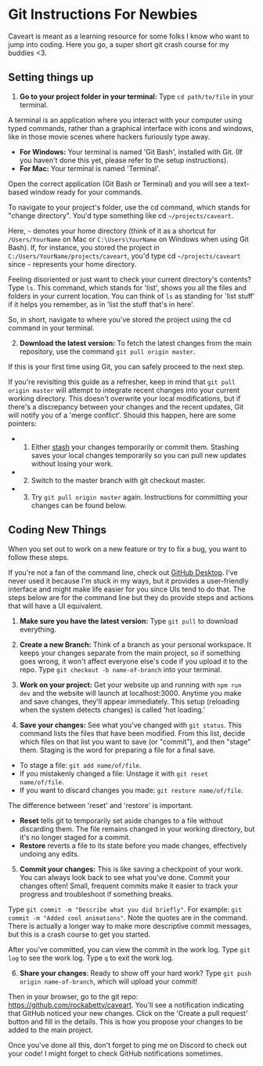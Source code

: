 # Git Instructions For Newbies
Caveart is meant as a learning resource for some folks I know who want to jump into coding.  Here you go, a super short git crash course for my buddies <3.

## Setting things up
1. **Go to your project folder in your terminal:** Type `cd path/to/file` in your terminal.

A terminal is  an application where you interact with your computer using typed commands, rather than a graphical interface with icons and windows, like in those movie scenes where hackers furiously type away.

* **For Windows:** Your terminal is named 'Git Bash', installed with Git. (If you haven't done this yet, please refer to the setup instructions).
* **For Mac:** Your terminal is named 'Terminal'. 

Open the correct application (Git Bash or Terminal) and you will see a text-based window ready for your commands.

To navigate to your project's folder, use the cd command, which stands for "change directory". You'd type something like cd `~/projects/caveart`.

Here, `~` denotes your home directory (think of it as a shortcut for `/Users/YourName` on Mac or `C:\Users\YourName` on Windows when using Git Bash). If, for instance, you stored the project in `C:/Users/YourName/projects/caveart`, you'd  type cd `~/projects/caveart` since `~` represents your home directory.

Feeling disoriented or just want to check your current directory's contents? Type `ls`. This command, which stands for 'list', shows you all the files and folders in your current location. You can think of `ls` as standing for 'list stuff' if it helps you remember, as in 'list the stuff that's in here'.

So, in short, navigate to where you've stored the project using the cd command in your terminal.

2. **Download the latest version:**  To fetch the latest changes from the main repository, use the command `git pull origin master`.  

If this is your first time using Git, you can safely proceed to the next step.

If you're revisiting this guide as a refresher, keep in mind that `git pull origin master` will attempt to integrate recent changes into your current working directory. This doesn't overwrite your local modifications, but if there's a discrepancy between your changes and the recent updates, Git will notify you of a 'merge conflict'. Should this happen, here are some pointers:

* 1. Either [stash](https://git-scm.com/docs/git-stash) your changes temporarily or commit them. Stashing saves your local changes temporarily so you can pull new updates without losing your work.
* 2. Switch to the master branch with git checkout master.
* 3. Try `git pull origin master` again.
Instructions for committing your changes can be found below. 

## Coding New Things
When you set out to work on a new feature or try to fix a bug, you want to follow these steps. 

If you're not a fan of the command line, check out [GitHub Desktop](https://github.com/apps/desktop).  I've never used it because I'm stuck in my ways, but it provides a user-friendly interface and might make life easier for you since UIs tend to do that.  The steps below are for the command line but they do provide steps and actions that will have a UI equivalent.

1. **Make sure you have the latest version:** Type `git pull` to download everything. 

1. **Create a new Branch:** Think of a branch as your personal workspace. It keeps your changes separate from the main project, so if something goes wrong, it won't affect everyone else's code if you upload it to the repo.
Type `git checkout -b name-of-branch` into your terminal.

3. **Work on your project:** Get your website up and running with `npm run dev` and the  website will launch  at localhost:3000. Anytime you make and save changes, they'll appear immediately. This setup (reloading when the system detects changes) is called 'hot loading.'

4. **Save your changes:**
See what you've changed with `git status`. This command lists the files that have been modified. From this list, decide which files on that list you want to save (or "commit"), and then "stage" them. Staging is the word for preparing a file for a final save.

* To stage a file: `git add name/of/file`.  
* If you mistakenly changed a file: Unstage it with  `git reset name/of/file`.
* If you want to discard changes you made: `git restore name/of/file`.

The difference between 'reset' and 'restore' is important. 

* **Reset** tells git to temporarily set aside changes to a file without discarding them. The file remains changed in your working directory, but it's no longer staged for a commit.
* **Restore** reverts a file to its state before you made changes, effectively undoing any edits.

5. **Commit your changes:** This is like saving a checkpoint of your work. You can always look back to see what you've done.   Commit your changes often! Small, frequent commits make it easier to track your progress and troubleshoot if something breaks.

Type `git commit -m "Describe what you did briefly"`.  For example: `git commit -m "Added cool animations"`. Note the quotes are in the command.  There is actually a longer way to make more descriptive commit messages, but this is a crash course to get you started.

After you've committed, you can view the commit in the work log. Type `git log` to see the work log. Type `q` to exit the work log.

6. **Share your changes**: Ready to show off your hard work? Type `git push origin name-of-branch`, which will upload your commit!

Then in your browser, go to the git repo: https://github.com/rockabetty/caveart. You'll see a notification indicating that GitHub noticed your new changes. Click on the 'Create a pull request' button and fill in the details. This is how you propose your changes to be added to the main project. 

Once you've done all this, don't forget to ping me on Discord to check out your code! I might forget to check GitHub notifications sometimes. 
